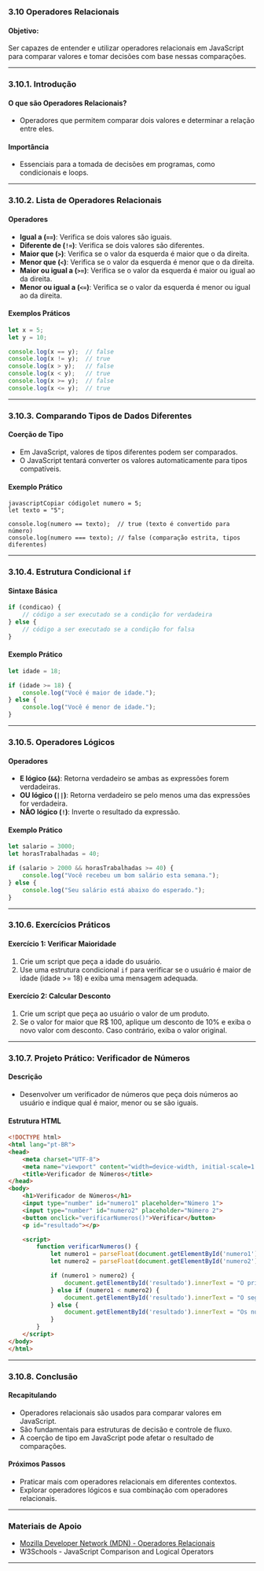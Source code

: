 ### 3.10 Operadores Relacionais

#### Objetivo:

Ser capazes de entender e utilizar operadores relacionais em JavaScript para comparar valores e tomar decisões com base nessas comparações.

------

### 3.10.1. Introdução

#### O que são Operadores Relacionais?

- Operadores que permitem comparar dois valores e determinar a relação entre eles.

#### Importância

- Essenciais para a tomada de decisões em programas, como condicionais e loops.

------

### 3.10.2. Lista de Operadores Relacionais

#### Operadores

- **Igual a (`==`)**: Verifica se dois valores são iguais.
- **Diferente de (`!=`)**: Verifica se dois valores são diferentes.
- **Maior que (`>`)**: Verifica se o valor da esquerda é maior que o da direita.
- **Menor que (`<`)**: Verifica se o valor da esquerda é menor que o da direita.
- **Maior ou igual a (`>=`)**: Verifica se o valor da esquerda é maior ou igual ao da direita.
- **Menor ou igual a (`<=`)**: Verifica se o valor da esquerda é menor ou igual ao da direita.

#### Exemplos Práticos

```js
let x = 5;
let y = 10;

console.log(x == y);  // false
console.log(x != y);  // true
console.log(x > y);   // false
console.log(x < y);   // true
console.log(x >= y);  // false
console.log(x <= y);  // true
```

------

### 3.10.3. Comparando Tipos de Dados Diferentes

#### Coerção de Tipo

- Em JavaScript, valores de tipos diferentes podem ser comparados.
- O JavaScript tentará converter os valores automaticamente para tipos compatíveis.

#### Exemplo Prático

```
javascriptCopiar códigolet numero = 5;
let texto = "5";

console.log(numero == texto);  // true (texto é convertido para número)
console.log(numero === texto); // false (comparação estrita, tipos diferentes)
```

------

### 3.10.4. Estrutura Condicional `if`

#### Sintaxe Básica

```js
if (condicao) {
    // código a ser executado se a condição for verdadeira
} else {
    // código a ser executado se a condição for falsa
}
```

#### Exemplo Prático

```js
let idade = 18;

if (idade >= 18) {
    console.log("Você é maior de idade.");
} else {
    console.log("Você é menor de idade.");
}
```

------

### 3.10.5. Operadores Lógicos

#### Operadores

- **E lógico (`&&`)**: Retorna verdadeiro se ambas as expressões forem verdadeiras.
- **OU lógico (`||`)**: Retorna verdadeiro se pelo menos uma das expressões for verdadeira.
- **NÃO lógico (`!`)**: Inverte o resultado da expressão.

#### Exemplo Prático

```js
let salario = 3000;
let horasTrabalhadas = 40;

if (salario > 2000 && horasTrabalhadas >= 40) {
    console.log("Você recebeu um bom salário esta semana.");
} else {
    console.log("Seu salário está abaixo do esperado.");
}
```

------

### 3.10.6. Exercícios Práticos

#### Exercício 1: Verificar Maioridade

1. Crie um script que peça a idade do usuário.
2. Use uma estrutura condicional `if` para verificar se o usuário é maior de idade (idade >= 18) e exiba uma mensagem adequada.

#### Exercício 2: Calcular Desconto

1. Crie um script que peça ao usuário o valor de um produto.
2. Se o valor for maior que R$ 100, aplique um desconto de 10% e exiba o novo valor com desconto. Caso contrário, exiba o valor original.

------

### 3.10.7. Projeto Prático: Verificador de Números

#### Descrição

- Desenvolver um verificador de números que peça dois números ao usuário e indique qual é maior, menor ou se são iguais.

#### Estrutura HTML

```html
<!DOCTYPE html>
<html lang="pt-BR">
<head>
    <meta charset="UTF-8">
    <meta name="viewport" content="width=device-width, initial-scale=1.0">
    <title>Verificador de Números</title>
</head>
<body>
    <h1>Verificador de Números</h1>
    <input type="number" id="numero1" placeholder="Número 1">
    <input type="number" id="numero2" placeholder="Número 2">
    <button onclick="verificarNumeros()">Verificar</button>
    <p id="resultado"></p>

    <script>
        function verificarNumeros() {
            let numero1 = parseFloat(document.getElementById('numero1').value);
            let numero2 = parseFloat(document.getElementById('numero2').value);

            if (numero1 > numero2) {
                document.getElementById('resultado').innerText = "O primeiro número é maior.";
            } else if (numero1 < numero2) {
                document.getElementById('resultado').innerText = "O segundo número é maior.";
            } else {
                document.getElementById('resultado').innerText = "Os números são iguais.";
            }
        }
    </script>
</body>
</html>
```

------

### 3.10.8. Conclusão

#### Recapitulando

- Operadores relacionais são usados para comparar valores em JavaScript.
- São fundamentais para estruturas de decisão e controle de fluxo.
- A coerção de tipo em JavaScript pode afetar o resultado de comparações.

#### Próximos Passos

- Praticar mais com operadores relacionais em diferentes contextos.
- Explorar operadores lógicos e sua combinação com operadores relacionais.

------

### Materiais de Apoio

- [Mozilla Developer Network (MDN) - Operadores Relacionais](https://developer.mozilla.org/pt-BR/docs/Web/JavaScript/Guide/Expressions_and_Operators#relational_operators)
- W3Schools - JavaScript Comparison and Logical Operators

------

